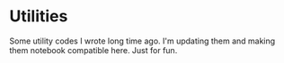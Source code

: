 # Utilities
Some utility codes I wrote long time ago. I'm updating them and making them notebook compatible here. Just for fun.
